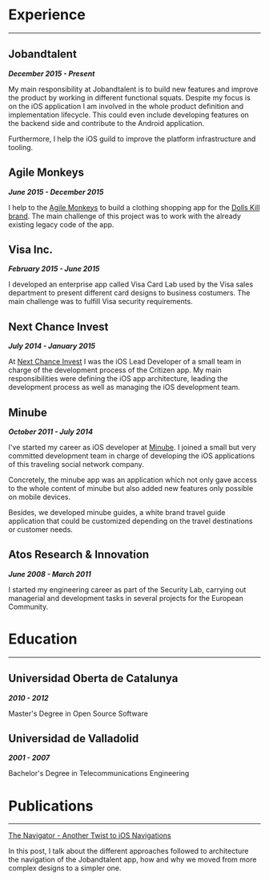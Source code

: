 # Experience

---

## Jobandtalent

_**December 2015 - Present**_

My main responsibility at Jobandtalent is to build new features and improve the product by working in different functional squats. Despite my focus is on the iOS application I am involved in the whole product definition and implementation lifecycle. This could even include developing features on the backend side and contribute to the Android application.

Furthermore, I help the iOS guild to improve the platform infrastructure and tooling.

## Agile Monkeys

_**June 2015 - December 2015**_

I help to the [Agile Monkeys](https://www.theagilemonkeys.com/) to build a clothing shopping app for the [Dolls Kill brand](https://www.dollskill.com/). The main challenge of this project was to work with the already existing legacy code of the app.

## Visa Inc.

_**February 2015 - June 2015**_

I developed an enterprise app called Visa Card Lab used by the Visa sales department to present different card designs to business costumers. The main challenge was to fulfill Visa security requirements.

## Next Chance Invest

_**July 2014 - January 2015**_

At [Next Chance Invest](https://www.linkedin.com/company/nextchance-invest/about/) I was the iOS Lead Developer of a small team in charge of the development process of the Critizen app. My main responsibilities were defining the iOS app architecture, leading the development process as well as managing the iOS development team.

## Minube

_**October 2011 - July 2014**_

I've started my career as iOS developer at [Minube](https://www.minube.com/). I joined a small but very committed development team in charge of developing the iOS applications of this traveling social network company.

Concretely, the minube app was an application which not only gave access to the whole content of minube but also added new features only possible on mobile devices.

Besides, we developed minube guides, a white brand travel guide application that could be customized depending on the travel destinations or customer needs.

## Atos Research & Innovation

_**June 2008 - March 2011**_

I started my engineering career as part of the Security Lab, carrying out managerial and development tasks in several projects for the European Community.

# Education

---

## Universidad Oberta de Catalunya

_**2010 - 2012**_

Master's Degree in Open Source Software

## Universidad de Valladolid

_**2001 - 2007**_

Bachelor's Degree in Telecommunications Engineering

# Publications

---

[The Navigator - Another Twist to iOS Navigations](https://jobandtalent.engineering/the-navigator-420b24fc57da?source=friends_link&sk=a0dbbedd3f087f0750a3cdc072e679d3)

In this post, I talk about the different approaches followed to architecture the navigation of the Jobandtalent app, how and why we moved from more complex designs to a simpler one.
